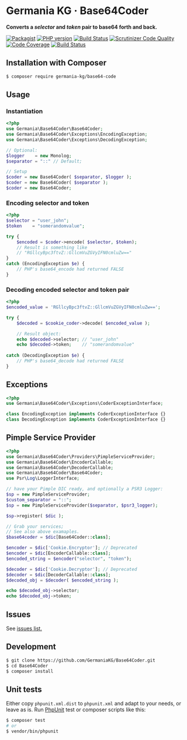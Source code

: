 # Germania KG · Base64Coder

**Converts a *selector* and *token* pair to base64 forth and back.**

[![Packagist](https://img.shields.io/packagist/v/germania-kg/base64-code.svg?style=flat)](https://packagist.org/packages/germania-kg/base64-code)
[![PHP version](https://img.shields.io/packagist/php-v/germania-kg/base64-code.svg)](https://packagist.org/packages/germania-kg/base64-code)
[![Build Status](https://img.shields.io/travis/GermaniaKG/Base64Coder.svg?label=Travis%20CI)](https://travis-ci.org/GermaniaKG/Base64Coder)
[![Scrutinizer Code Quality](https://scrutinizer-ci.com/g/GermaniaKG/Base64Coder/badges/quality-score.png?b=master)](https://scrutinizer-ci.com/g/GermaniaKG/Base64Coder/?branch=master)
[![Code Coverage](https://scrutinizer-ci.com/g/GermaniaKG/Base64Coder/badges/coverage.png?b=master)](https://scrutinizer-ci.com/g/GermaniaKG/Base64Coder/?branch=master)
[![Build Status](https://scrutinizer-ci.com/g/GermaniaKG/Base64Coder/badges/build.png?b=master)](https://scrutinizer-ci.com/g/GermaniaKG/Base64Coder/build-status/master)



## Installation with Composer

```bash
$ composer require germania-kg/base64-code
```


## Usage


### Instantiation
```php
<?php
use Germania\Base64Coder\Base64Coder;
use Germania\Base64Coder\Exceptions\EncodingException;
use Germania\Base64Coder\Exceptions\DecodingException;

// Optional:
$logger    = new Monolog;
$separator = "::" // Default;

// Setup
$coder = new Base64Coder( $separator, $logger );
$coder = new Base64Coder( $separator );
$coder = new Base64Coder;
```


### Encoding selector and token
```php
<?php
$selector = "user_john";
$token    = "somerandomvalue";

try {
	$encoded = $coder->encode( $selector, $token);
	// Result is something like
	// "RGllcyBpc3ftvZ::GllcmVuZGVyIFN0cmluZw=="
} 
catch (EncodingException $e) {
	// PHP's base64_encode had returned FALSE
}
```

### Decoding encoded selector and token pair

```php
<?php
$encoded_value = 'RGllcyBpc3ftvZ::GllcmVuZGVyIFN0cmluZw==';

try {
	$decoded = $cookie_coder->decode( $encoded_value );

	// Result object:
	echo $decoded->selector; // "user_john"
	echo $decoded->token;    // "somerandomvalue"
	
catch (DecodingException $e) {
	// PHP's base64_decode had returned FALSE
}

```

## Exceptions

```php
<?php
use Germania\Base64Coder\Exceptions\CoderExceptionInterface;

class EncodingException implements CoderExceptionInterface {}
class DecodingException implements CoderExceptionInterface {}
```

## Pimple Service Provider

```php
<?php
use Germania\Base64Coder\Providers\PimpleServiceProvider;
use Germania\Base64Coder\EncoderCallable;
use Germania\Base64Coder\DecoderCallable;
use Germania\Base64Coder\Base64Coder;
use Psr\Log\LoggerInterface;

// have your Pimple DIC ready, and optionally a PSR3 Logger:
$sp = new PimpleServiceProvider;
$custom_separator = "::";
$sp = new PimpleServiceProvider($separator, $psr3_logger);

$sp->register( $dic );

// Grab your services;
// See also above examaples.
$base64coder = $dic[Base64Coder::class];

$encoder = $dic['Cookie.Encryptor']; // Deprecated
$encoder = $dic[EncoderCallable::class];
$encoded_string = $encoder("selector", "token");

$decoder = $dic['Cookie.Decryptor']; // Deprecated
$decoder = $dic[DecoderCallable::class];
$decoded_obj = $decoder( $encoded_string );

echo $decoded_obj->selector;
echo $decoded_obj->token;

```

## Issues

See [issues list.][i0]

[i0]: https://github.com/GermaniaKG/Base64Coder/issues

## Development

```bash
$ git clone https://github.com/GermaniaKG/Base64Coder.git
$ cd Base64Coder
$ composer install
```

## Unit tests

Either copy `phpunit.xml.dist` to `phpunit.xml` and adapt to your needs, or leave as is. Run [PhpUnit](https://phpunit.de/) test or composer scripts like this:

```bash
$ composer test
# or
$ vendor/bin/phpunit
```


